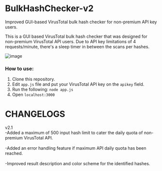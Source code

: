 # BulkHashChecker-v2
Improved GUI-based VirusTotal bulk hash checker for non-premium API key users.

This is a GUI based VirusTotal bulk hash checker that was designed for non-premium VirusTotal API users.
Due to API key limitations of 4 requests/minute, there's a sleep timer in between the scans per hashes.

![image](https://github.com/sscoconutree/BulkHashChecker-v2/assets/59388557/dfe7d94b-0a54-4d99-acc8-d5b9cb684c60)


<h3>How to use:</h3>

1. Clone this repository.
2. Edit ```app.js``` file and put your VirusTotal API key on the ```apikey``` field.
3. Run the following: ```node app.js```
4. Open ```localhost:3000```

# CHANGELOGS

v2.1
<br>-Added a maximum of 500 input hash limit to cater the daily quota of non-premium VirusTotal API.</br>
<br>-Added an error handling feature if maximum API daily quota has been reached.</br>
<br>-Improved result description and color scheme for the identified hashes.</br>
